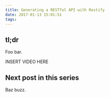 ```yaml
---
title: Generating a RESTful API with Restify
date: 2017-01-13 15:01:51
tags:
---
```


## tl;dr

Foo bar.

INSERT VIDEO HERE

## Next post in this series

Baz buzz. 
